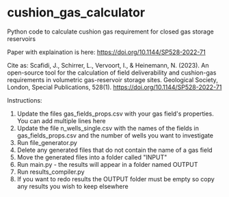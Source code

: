 # cushion_gas_calculator
Python code to calculate cushion gas requirement for closed gas storage reservoirs

Paper with explaination is here: https://doi.org/10.1144/SP528-2022-71

Cite as: Scafidi, J., Schirrer, L., Vervoort, I., &#38; Heinemann, N. (2023). An open-source tool for the calculation of field deliverability and cushion-gas requirements in volumetric gas-reservoir storage sites. Geological Society, London, Special Publications, 528(1). https://doi.org/10.1144/SP528-2022-71

Instructions:

1. Update the files gas_fields_props.csv with your gas field's properties. You can add multiple lines here
2. Update the file n_wells_single.csv with the names of the fields in gas_fields_props.csv and the number of wells you want to investigate
3. Run file_generator.py
4. Delete any generated files that do not contain the name of a gas field
5. Move the generated files into a folder called "INPUT"
6. Run main.py - the results will appear in a folder named OUTPUT
7. Run results_compiler.py
8. If you want to redo results the OUTPUT folder must be empty so copy any results you wish to keep elsewhere
